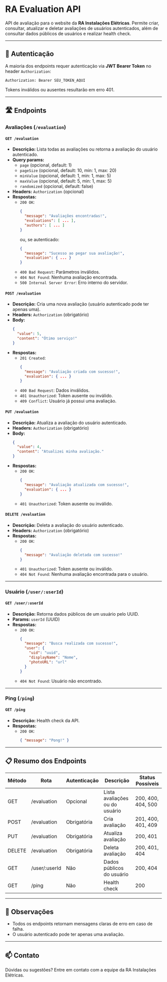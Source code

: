 # RA Evaluation API

API de avaliação para o website da **RA Instalações Elétricas**. Permite criar, consultar, atualizar e deletar avaliações de usuários autenticados, além de consultar dados públicos de usuários e realizar health check.

---

## 🔐 Autenticação

A maioria dos endpoints requer autenticação via **JWT Bearer Token** no header `Authorization`:

```
Authorization: Bearer SEU_TOKEN_AQUI
```

Tokens inválidos ou ausentes resultarão em erro 401.

---

## 🛣️ Endpoints

### Avaliações (`/evaluation`)

#### `GET /evaluation`
- **Descrição:** Lista todas as avaliações ou retorna a avaliação do usuário autenticado.
- **Query params:**
  - `page` (opcional, default: 1)
  - `pageSize` (opcional, default: 10, min: 1, max: 20)
  - `minValue` (opcional, default: 1, min: 1, max: 5)
  - `maxValue` (opcional, default: 5, min: 1, max: 5)
  - `randomized` (opcional, default: false)
- **Headers:** `Authorization` (opcional)
- **Respostas:**
  - `200 OK`:
    ```json
    {
      "message": "Avaliações encontradas!",
      "evaluations": [ ... ],
      "authors": [ ... ]
    }
    ```
    ou, se autenticado:
    ```json
    {
      "message": "Sucesso ao pegar sua avaliação!",
      "evaluation": { ... }
    }
    ```
  - `400 Bad Request`: Parâmetros inválidos.
  - `404 Not Found`: Nenhuma avaliação encontrada.
  - `500 Internal Server Error`: Erro interno do servidor.

#### `POST /evaluation`
- **Descrição:** Cria uma nova avaliação (usuário autenticado pode ter apenas uma).
- **Headers:** `Authorization` (obrigatório)
- **Body:**
    ```json
    {
      "value": 5,
      "content": "Ótimo serviço!"
    }
    ```
- **Respostas:**
  - `201 Created`:
    ```json
    {
      "message": "Avaliação criada com sucesso!",
      "evaluation": { ... }
    }
    ```
  - `400 Bad Request`: Dados inválidos.
  - `401 Unauthorized`: Token ausente ou inválido.
  - `409 Conflict`: Usuário já possui uma avaliação.

#### `PUT /evaluation`
- **Descrição:** Atualiza a avaliação do usuário autenticado.
- **Headers:** `Authorization` (obrigatório)
- **Body:**
    ```json
    {
      "value": 4,
      "content": "Atualizei minha avaliação."
    }
    ```
- **Respostas:**
  - `200 OK`:
    ```json
    {
      "message": "Avaliação atualizada com sucesso!",
      "evaluation": { ... }
    }
    ```
  - `401 Unauthorized`: Token ausente ou inválido.

#### `DELETE /evaluation`
- **Descrição:** Deleta a avaliação do usuário autenticado.
- **Headers:** `Authorization` (obrigatório)
- **Respostas:**
  - `200 OK`:
    ```json
    {
      "message": "Avaliação deletada com sucesso!"
    }
    ```
  - `401 Unauthorized`: Token ausente ou inválido.
  - `404 Not Found`: Nenhuma avaliação encontrada para o usuário.

---

### Usuário (`/user/:userId`)

#### `GET /user/:userId`
- **Descrição:** Retorna dados públicos de um usuário pelo UUID.
- **Params:** `userId` (UUID)
- **Respostas:**
  - `200 OK`:
    ```json
    {
      "message": "Busca realizada com sucesso!",
      "user": {
        "uid": "uuid",
        "displayName": "Nome",
        "photoURL": "url"
      }
    }
    ```
  - `404 Not Found`: Usuário não encontrado.

---

### Ping (`/ping`)

#### `GET /ping`
- **Descrição:** Health check da API.
- **Respostas:**
  - `200 OK`:
    ```json
    { "message": "Pong!" }
    ```

---

## 📋 Resumo dos Endpoints

| Método | Rota                  | Autenticação | Descrição                        | Status Possíveis                      |
|--------|-----------------------|--------------|----------------------------------|---------------------------------------|
| GET    | /evaluation           | Opcional     | Lista avaliações ou do usuário   | 200, 400, 404, 500                    |
| POST   | /evaluation           | Obrigatória  | Cria avaliação                   | 201, 400, 401, 409                    |
| PUT    | /evaluation           | Obrigatória  | Atualiza avaliação               | 200, 401                              |
| DELETE | /evaluation           | Obrigatória  | Deleta avaliação                 | 200, 401, 404                         |
| GET    | /user/:userId         | Não          | Dados públicos do usuário        | 200, 404                              |
| GET    | /ping                 | Não          | Health check                     | 200                                   |

---

## 📝 Observações

- Todos os endpoints retornam mensagens claras de erro em caso de falha.
- O usuário autenticado pode ter apenas uma avaliação.

---

## 📫 Contato

Dúvidas ou sugestões? Entre em contato com a equipe da RA Instalações Elétricas.
